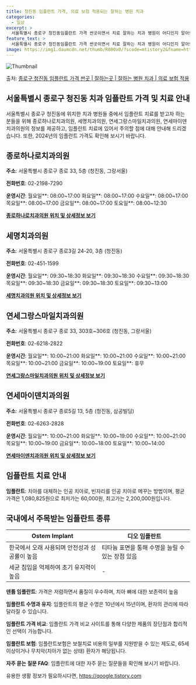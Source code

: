 ```yaml
---
title: 청진동 임플란트 가격, 의료 보험 적용되는 잘하는 병원 치과
categories:
  - 일상
excerpt: >
  서울특별시 종로구 청진동임플란트 가격 싼곳이면서 치료 잘하는 치과 병원이 어디인지 알아보도록 하겠습니다. 서울특별시 종로구 청진동에 위치한 종로하나로치과의원 세명치과의원 연세그랑스마일치과의원 연세마이덴치과의원 순서대로 안내 드리며, 임플란트 치료시 신경써야 할 부분 또한 같이 공유 드리겠습니다.2024년 임플란트 가격 살펴보기 👈 클릭임플란트 평균 가격종로하나로치과의원표 내에 있는 전화 번호를 클릭 하시면 종로하나로치과의원로 바로 전화 연결 됩니다.분류주소전화번호치과의원서울특별시 종로구 종로 33, 5층 (청진동, 그랑서울)📞02-2198-7290로 전화하기종로하나로치과의원 위치 확인하기 👈 클릭요일운영시간월요일08:00~17:00화요일08:00~17:00수요일08:00~..
feature_text: >
  서울특별시 종로구 청진동임플란트 가격 싼곳이면서 치료 잘하는 치과 병원이 어디인지 알아보도록 하겠습니다. 서울특별시 종로구 청진동에 위치한 종로하나로치과의원 세명치과의원 연세그랑스마일치과의원 연세마이덴치과의원 순서대로 안내 드리며, 임플란트 치료시 신경써야 할 부분 또한 같이 공유 드리겠습니다.2024년 임플란트 가격 살펴보기 👈 클릭임플란트 평균 가격종로하나로치과의원표 내에 있는 전화 번호를 클릭 하시면 종로하나로치과의원로 바로 전화 연결 됩니다.분류주소전화번호치과의원서울특별시 종로구 종로 33, 5층 (청진동, 그랑서울)📞02-2198-7290로 전화하기종로하나로치과의원 위치 확인하기 👈 클릭요일운영시간월요일08:00~17:00화요일08:00~17:00수요일08:00~..
image: https://img1.daumcdn.net/thumb/R800x0/?scode=mtistory2&fname=https%3A%2F%2Fblog.kakaocdn.net%2Fdn%2F6aPnj%2FbtsGYlwjwiB%2F8KQH3Ag0KSIWFF8SiAAGa1%2Fimg.webp
---
```


![Thumbnail](https://img1.daumcdn.net/thumb/R800x0/?scode=mtistory2&fname=https%3A%2F%2Fblog.kakaocdn.net%2Fdn%2F6aPnj%2FbtsGYlwjwiB%2F8KQH3Ag0KSIWFF8SiAAGa1%2Fimg.webp)

<p>출처: <a href="https://qoogle.tistory.com/6832" rel="dofollow">종로구 청진동 임플란트 가격 싼곳 | 잘하는곳 | 잘하는 병원 치과 | 의료 보험 적용</a> </p>

## 서울특별시 종로구 청진동 치과 임플란트 가격 및 치료 안내



서울특별시 종로구 청진동에 위치한 치과 병원들 중에서 임플란트 치료를 받고자 하는 분들을 위해 종로하나로치과의원, 세명치과의원,
연세그랑스마일치과의원, 연세마이덴치과의원의 정보를 제공하고, 임플란트 치료에 있어서 주의할 점에 대해 안내해 드리겠습니다. 또한,
2024년의 임플란트 가격도 확인해 보시기 바랍니다.



## 종로하나로치과의원

**주소**: 서울특별시 종로구 종로 33, 5층 (청진동, 그랑서울)

**전화번호**: 02-2198-7290

**운영시간**: 월요일**: 08:00~17:00 화요일**: 08:00~17:00 수요일**: 08:00~17:00 목요일**:
08:00~17:00 금요일**: 08:00~17:00 토요일**: 08:00~12:30

**[종로하나로치과의원 위치 및 상세정보 보기](http://www.hanarodc.com/)**

## 세명치과의원

**주소**: 서울특별시 종로구 종로3길 24-20, 3층 (청진동)

**전화번호**: 02-451-1599

**운영시간**: 월요일**: 09:30~18:30 화요일**: 09:30~18:30 수요일**: 09:30~18:30 목요일**:
09:30~18:30 금요일**: 09:30~18:30 토요일**: 09:30~13:00

**[세명치과의원 위치 및 상세정보 보기](http://smd.co.kr/)**

## 연세그랑스마일치과의원

**주소**: 서울특별시 종로구 종로 33, 303호~306호 (청진동, 그랑서울)

**전화번호**: 02-6218-2822

**운영시간**: 월요일**: 10:00~21:00 화요일**: 10:00~21:00 수요일**: 10:00~21:00 목요일**:
10:00~21:00 금요일**: 10:00~19:00 토요일**: 휴무

**[연세그랑스마일치과의원 위치 및 상세정보 보기](http://www.yonseismile.com)**

## 연세마이덴치과의원

**주소**: 서울특별시 종로구 종로5길 13, 5층 (청진동, 삼공빌딩)

**전화번호**: 02-6263-2828

**운영시간**: 월요일**: 10:00~21:00 화요일**: 10:00~19:00 수요일**: 10:00~21:00 목요일**:
10:00~19:00 금요일**: 10:00~18:00 토요일**: 10:00~14:00

**[연세마이덴치과의원 위치 및 상세정보 보기](http://www.yonseamd.com)**



## 임플란트 치료 안내

**임플란트**: 치아를 대체하는 인공 치아로, 빈자리를 인공 치아로 메꾸는 방법이며, 평균 가격은 1,080,825원으로 최저가는
60,000원, 최고가는 2,200,000원입니다.

## 국내에서 주목받는 임플란트 종류

**Ostem Implant** | **디오 임플란트**  
---|---  
한국에서 오래 사용되며 안전성과 성공률이 높음 | 티타늄 표면을 통해 수명을 늘릴 수 있는 장점 있음  
세균 침입을 억제하여 초기 유지력이 높음 | \-   
  
**덴튬 임플란트**: 가격은 저렴하면서 품질이 우수하며, 치아 뼈에 대한 보존력이 높음

**임플란트 수명과 유지**: 임플란트의 평균 수명은 10년에서 15년이며, 환자의 관리에 따라 달라질 수 있습니다.

**임플란트 가격 비교**: 임플란트 가격 비교 사이트를 통해 다양한 제품의 장단점과 합리적인 선택이 가능합니다.

**임플란트 보험**: 임플란트보험은 보철치료 비용의 일부를 지원받을 수 있는 제도로, 65세 이상이거나 무치악(치아가 없는 상태) 환자가
해당됩니다.

**자주 묻는 질문 FAQ**: 임플란트에 대한 자주 묻는 질문들을 확인해 보시기 바랍니다.





 

유용한 생활 정보가 필요하시다면, <a href="https://qoogle.tistory.com" rel="dofollow">https://qoogle.tistory.com</a>


